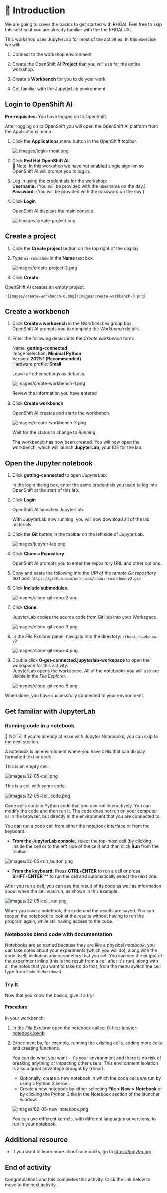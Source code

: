 # 💁 Introduction

We are going to cover the basics to get started with RHOAI. Feel free to skip this section if you are already familiar with the the RHOAI UX.

This workshop uses JupyterLab for most of the activities. In this exercise we will:

1. Connect to the workshop environment

2. Create the OpenShift AI **Project** that you will use for the entire workshop.

3. Create a **Workbench** for you to do your work

4. Get familiar with the JupyterLab environment

## Login to OpenShift AI

**Pre-requisites:** You have logged on to OpenShift.  

After logging on to OpenShift you will open the OpenShift AI platform from the Applications menu.  
1. Click the **Applications** menu button in the OpenShift toolbar.  

    ![./images/login-rhoai.png](images/login-rhoai.png)

2. Click **Red Hat OpenShift AI**.  
   📝 Note: In this workshop we have not enabled single sign-on so OpenShift AI will prompt you to log in.  

3. Log in using the credentials for the workshop:  
      **Username:** (You will be provided with the username on the day.)  
      **Password:** (You will be provided with the password on the day.)  

4. Click **Login**  

   OpenShift AI displays the main console.

    ![./images/create-project.png](images/create-project.png)

## Create a project

1. Click the **Create project** button on the top right of the display.

2. Type `ai-roadshow` in the **Name** text box.

    ![images/create-project-2.png](images/create-project-2.png)  

3. Click **Create**

OpenShift AI creates an empty project.

    ![images/create-workbench-0.png](images/create-workbench-0.png)  

## Create a workbench

1. Click **Create a workbench** in the *Workbenches* group box.  
   OpenShift AI prompts you to complete the *Workbench* details.  

2. Enter the following details into the *Create workbench* form:  

    Name: **getting-connected**  
    Image Selection: **Minimal Python**  
    Version: **2025.1 (Recommended)**  
    Hardware profile: **Small**  

    Leave all other settings as defaults.

    ![images/create-workbench-1.png](images/create-workbench-1.png)

    Review the information you have entered

3. Click **Create workbench**

    OpenShift AI creates and starts the workbench.

    ![images/create-workbench-3.png](images/create-workbench-2.png)

    Wait for the status to change to *Running*.  

    The workbench has now been created. You will now open the workbench, which will launch **JupyterLab**, your IDE for the lab.  

## Open the Jupyter notebook

1. Click **getting-connected** to open *JupyterLab*.

   In the login dialog box, enter the same credentials you used to log into OpenShift at the start of this lab.

2. Click **Login**

   OpenShift AI launches JupyterLab.

    With JupyterLab now running, you will now download all of the lab materials:  

3. Click the **Git** button in the toolbar on the left side of JupyterLab.  

    ![images/jupyter-lab.png](images/jupyter-lab.png)  

4. Click **Clone a Repository**

   OpenShift AI prompts you to enter the repository URL and other options.  

5. Copy and paste the following into the *URI of the remote Git repository* text box: `https://github.com/odh-labs/rhoai-roadshow-v2.git`  

6. Click **Include submodules**.

    ![images/clone-git-repo-2.png](images/clone-git-repo-2.png)

7. Click **Clone**.

    JupyterLab copies the source code from GitHub into your Workspace.

    ![images/clone-git-repo-3.png](images/clone-git-repo-3.png)

8. In the *File Explorer* panel, navigate into the directory: `/rhoai-roadshow-v2`

    ![images/clone-git-repo-4.png](images/clone-git-repo-4.png)

9. Double click **0-get-connected.jupyterlab-workspace** to open the workspace for this activity.  
   JupyterLab opens the workspace. All of the notebooks you will use are visible in the *File Explorer*.  

    ![images/clone-git-repo-5.png](images/clone-git-repo-5.png)

When done, you have successfully connected to your environment.

## Get familiar with JupyterLab

### Running code in a notebook

📝 NOTE: If you're already at ease with Jupyter Notebooks, you can skip to the next section.

A notebook is an environment where you have _cells_ that can display formatted text or code.

This is an empty cell:

![images/02-05-cell.png](images/02-05-cell.png)

This is a cell with some code:

![images/02-05-cell_code.png](images/02-05-cell_code.png)

Code cells contain Python code that you can run interactively. You can modify the code and then run it. The code does not run on your computer or in the browser, but directly in the environment that you are connected to.

You can run a code cell from either the notebook interface or from the keyboard:

* **From the JupyterLab console,** select the top-most cell (by clicking inside the cell or to the left side of the cell) and then click **Run** from the toolbar.

![images/02-05-run_button.png](images/02-05-run_button.png)

* **From the keyboard:** Press **CTRL**+**ENTER** to run a cell or press **SHIFT**+**ENTER**`** to run the cell and automatically select the next one.

After you run a cell, you can see the result of its code as well as information about when the cell was run, as shown in this example:

![images/02-05-cell_run.png](images/02-05-cell_run.png)

When you save a notebook, the code and the results are saved. You can reopen the notebook to look at the results without having to run the program again, while still having access to the code.

### Notebooks blend code with documentation

Notebooks are so named because they are like a physical _notebook_: you can take notes about your experiments (which you will do), along with the code itself, including any parameters that you set. You can see the output of the experiment inline (this is the result from a cell after it's run), along with all the notes that you want to take (to do that, from the menu switch the cell type from `Code` to `Markdown`).

### Try It

Now that you know the basics, give it a try!

#### Procedure

In your workbench:

1. In the _File Explorer_ open the notebook called: <a href="https://github.com/odh-labs/rhoai-roadshow-v2/blob/main/docs/0-getting-connected/notebook/0-first-jupyter-notebook.ipynb" target="_blank">0-first-jupyter-notebook.ipynb</a>

2. Experiment by, for example, running the existing cells, adding more cells and creating functions.  

    You can do what you want - it's your environment and there is no risk of breaking anything or impacting other users. This environment isolation is also a great advantage brought by {rhoai}.

    * Optionally, create a new notebook in which the code cells are run by using a Python 3 kernel:
    * Create a new notebook by either selecting **File > New > Notebook** or by clicking the Python 3 tile in the Notebook section of the launcher window:  

    ![images/02-05-new_notebook.png](images/02-05-new_notebook.png)

    You can use different kernels, with different languages or versions, to run in your notebook.

## Additional resource

* If you want to learn more about notebooks, go to https://jupyter.org.

## End of activity

Congratulations and this completes this activity. Click the link below to move to the next activity.
